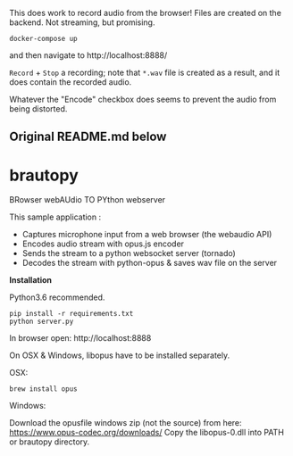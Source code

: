 This does work to record audio from the browser! Files are created on the backend. Not streaming, but promising.

```
docker-compose up
```

and then navigate to http://localhost:8888/

`Record` + `Stop` a recording; note that `*.wav` file is created as a result, and it does contain the recorded audio.

Whatever the "Encode" checkbox does seems to prevent the audio from being distorted.

## Original README.md below

# brautopy

BRowser webAUdio TO PYthon webserver

This sample application :

- Captures microphone input from a web browser (the webaudio API)
- Encodes audio stream with opus.js encoder
- Sends the stream to a python websocket server (tornado)
- Decodes the stream with python-opus & saves wav file on the server

**Installation**

Python3.6 recommended.

```
pip install -r requirements.txt
python server.py
```

In browser open: http://localhost:8888

On OSX & Windows, libopus have to be installed separately.

OSX:

```
brew install opus
```

Windows:

Download the opusfile windows zip (not the source) from here: https://www.opus-codec.org/downloads/
Copy the libopus-0.dll into PATH or brautopy directory.
